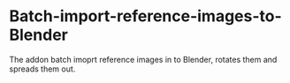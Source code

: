 # Batch-import-reference-images-to-Blender
The addon batch imoprt reference images in to Blender, rotates them and spreads them out.
